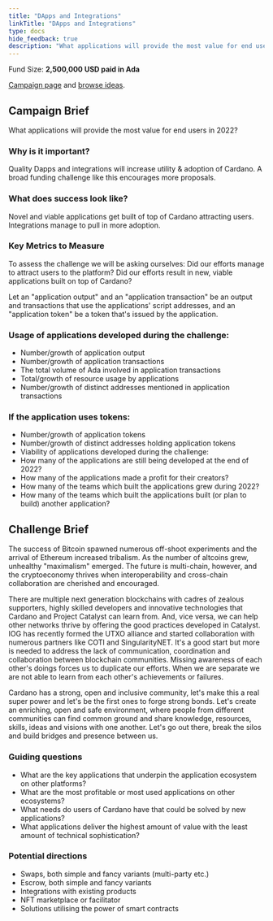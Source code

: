 ```yaml
---
title: "DApps and Integrations"
linkTitle: "DApps and Integrations"
type: docs
hide_feedback: true
description: "What applications will provide the most value for end users in 2022?"
---
```

Fund Size: **2,500,000 USD paid in Ada**

[Campaign page](https://cardano.ideascale.com/c/idea/383335) and [browse ideas]().

## Campaign Brief
What applications will provide the most value for end users in 2022?

### Why is it important?
Quality Dapps and integrations will increase utility & adoption of Cardano. A broad funding challenge like this encourages more proposals.
### What does success look like?
Novel and viable applications get built of top of Cardano attracting users. Integrations manage to pull in more adoption.

### Key Metrics to Measure
To assess the challenge we will be asking ourselves: Did our efforts manage to attract users to the platform? Did our efforts result in new, viable applications built on top of Cardano?

Let an "application output" and an "application transaction" be an output and transactions that use the applications' script addresses, and an "application token" be a token that's issued by the application.

### Usage of applications developed during the challenge:
- Number/growth of application output
- Number/growth of application transactions
- The total volume of Ada involved in application transactions
- Total/growth of resource usage by applications
- Number/growth of distinct addresses mentioned in application transactions

### If the application uses tokens:
- Number/growth of application tokens
- Number/growth of distinct addresses holding application tokens
- Viability of applications developed during the challenge:
- How many of the applications are still being developed at the end of 2022?
- How many of the applications made a profit for their creators?
- How many of the teams which built the applications grew during 2022?
- How many of the teams which built the applications built (or plan to build) another application?

## Challenge Brief
The success of Bitcoin spawned numerous off-shoot experiments and the arrival of Ethereum increased tribalism. As the number of altcoins grew, unhealthy "maximalism" emerged. The future is multi-chain, however, and the cryptoeconomy thrives when interoperability and cross-chain collaboration are cherished and encouraged.

There are multiple next generation blockchains with cadres of zealous supporters, highly skilled developers and innovative technologies that Cardano and Project Catalyst can learn from. And, vice versa, we can help other networks thrive by offering the good practices developed in Catalyst. IOG has recently formed the UTXO alliance and started collaboration with numerous partners like COTI and SingularityNET. It's a good start but more is needed to address the lack of communication, coordination and collaboration between blockchain communities. Missing awareness of each other's doings forces us to duplicate our efforts. When we are separate we are not able to learn from each other's achievements or failures.

Cardano has a strong, open and inclusive community, let's make this a real super power and let's be the first ones to forge strong bonds. Let's create an enriching, open and safe environment, where people from different communities can find common ground and share knowledge, resources, skills, ideas and visions with one another. Let's go out there, break the silos and build bridges and presence between us.

### Guiding questions
- What are the key applications that underpin the application ecosystem on other platforms?
- What are the most profitable or most used applications on other ecosystems?
- What needs do users of Cardano have that could be solved by new applications?
- What applications deliver the highest amount of value with the least amount of technical sophistication?

### Potential directions
- Swaps, both simple and fancy variants (multi-party etc.)
- Escrow, both simple and fancy variants
- Integrations with existing products
- NFT marketplace or facilitator
- Solutions utilising the power of smart contracts